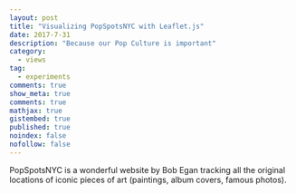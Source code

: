 ```yaml
---
layout: post
title: "Visualizing PopSpotsNYC with Leaflet.js"
date: 2017-7-31
description: "Because our Pop Culture is important"
category:
  - views
tag:
  - experiments
comments: true
show_meta: true
comments: true
mathjax: true
gistembed: true
published: true
noindex: false
nofollow: false
---
```


PopSpotsNYC is a wonderful website by Bob Egan tracking all the original locations of iconic pieces of art (paintings, album covers, famous photos).

<!--more-->

<link rel="stylesheet" href="https://unpkg.com/leaflet@1.1.0/dist/leaflet.css"
  integrity="sha512-wcw6ts8Anuw10Mzh9Ytw4pylW8+NAD4ch3lqm9lzAsTxg0GFeJgoAtxuCLREZSC5lUXdVyo/7yfsqFjQ4S+aKw=="
  crossorigin=""/>
<script src="https://unpkg.com/leaflet@1.1.0/dist/leaflet.js"
   integrity="sha512-mNqn2Wg7tSToJhvHcqfzLMU6J4mkOImSPTxVZAdo+lcPlk+GhZmYgACEe0x35K7YzW1zJ7XyJV/TT1MrdXvMcA=="
   crossorigin=""></script>
<div	id="map"	style="width:	600px;	height:	400px"></div>
<script> var	map	=	L.map('map',	{ center:	[35.10418,	-106.62987], zoom:	10 });
L.tileLayer('https://{s}.tile.osm.org/{z}/{x}/{y}.png').addTo(map);
</script>
